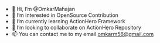 - 👋 Hi, I’m @OmkarMahajan
- 👀 I’m interested in OpenSource Contribution
- 🌱 I’m currently learning ActionHero Framework
- 💞️ I’m looking to collaborate on ActionHero Repository
- 📫 You can contact me to my email omkarm56@gmail.com

<!---
OmkarMahajan/OmkarMahajan is a ✨ special ✨ repository because its `README.md` (this file) appears on your GitHub profile.
You can click the Preview link to take a look at your changes.
--->
